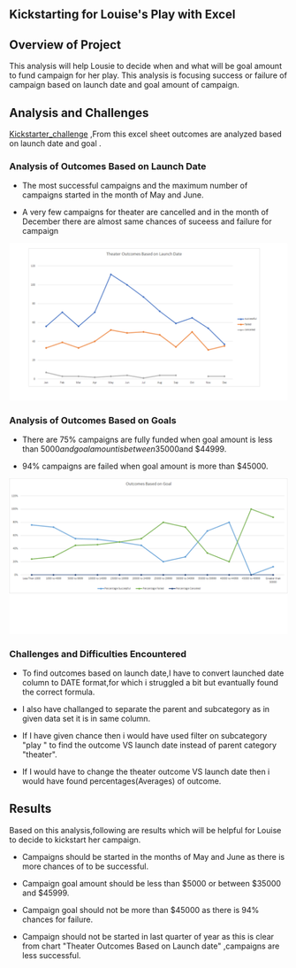 ## Kickstarting for Louise's Play with Excel

## Overview of Project
This analysis will help Lousie  to decide when and what will be goal amount to fund campaign for  her play.
This analysis is focusing success or failure of campaign based on launch date and goal amount of campaign.


## Analysis and Challenges

[Kickstarter_challenge](kickstarter_challenge.xlsx)
 ,From this excel sheet outcomes are analyzed based on launch date and goal .
 
 
### Analysis of Outcomes Based on Launch Date

- The most successful campaigns and the maximum number of campaigns started in the month of May and June.

- A very few campaigns for theater are cancelled and in the month of December there are almost same chances of suceess and failure for campaign

![chart:1](https://github.com/ajinderbains/Kickstaeter_Analysis_AB/blob/master/Resources/Theater_Outcomes_VS_Launch.png)



### Analysis of Outcomes Based on Goals

- There are 75%   campaigns are fully funded when  goal amount is less than $5000 and  goal amount is between$35000and $44999.

- 94%  campaigns are failed when goal amount is more than $45000.

![Chart:2](https://github.com/ajinderbains/Kickstaeter_Analysis_AB/blob/master/Resources/Outcomes_VS_Goals.png)

### Challenges and Difficulties Encountered
- To find outcomes based on launch date,I have to convert launched date column to DATE format,for which i struggled a bit but evantually found the correct formula.

- I also have challanged to separate the parent and subcategory as in given data set it is in same column.

- If I have given chance then i would have used filter on subcategory "play " to find the outcome VS launch date instead of parent category "theater".

- If I would have to change the theater outcome VS launch date then i would have found percentages(Averages) of outcome.


## Results

Based on this analysis,following are results which will be helpful for Louise to decide to kickstart her campaign.

- Campaigns should be started in the months of May and June as there is more chances of to be successful.

- Campaign goal amount should be less than $5000 or between $35000 and $45999.

- Campaign goal should not be more than $45000 as there is 94% chances for failure.

- Campaign should not be started in last quarter of year as this is clear from chart  "Theater Outcomes Based on Launch date" ,campaigns are less successful.

